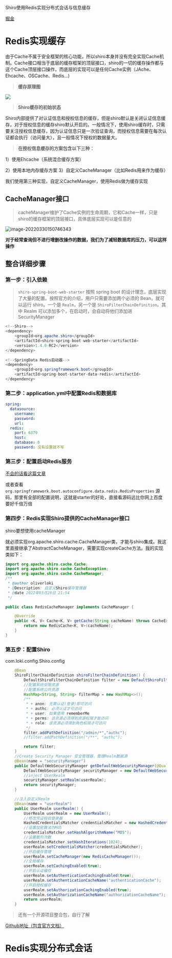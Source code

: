 Shiro使用Redis实现分布式会话与信息缓存

[掘金](https://juejin.cn/post/6844903894502342669#heading-5)



# Redis实现缓存

由于Cache不属于安全框架的核心功能，所以shiro本身并没有完全实现Cache机制。Cache接口相当于底层的缓存框架的顶层接口，shiro的一切的缓存操作都与这个Cache顶层接口操作，而底层的实现可以是任何Cache实例（JAche、Ehcache、OSCache、Redis...)



> **缓存原理图**

![](https://s2.loli.net/2022/03/29/dX64YpPDu3Vaf8e.png)

> **Shiro缓存的初始状态**

Shiro内部提供了对认证信息和授权信息的缓存，但是shiro默认是关闭认证信息缓存，对于授权信息的缓存shiro默认开启的。一般情况下，使用shiro缓存时，只需要关注授权信息缓存，因为认证信息只是一次验证查询，而授权信息需要在每次认证都会执行（访问量大），且一般情况下授权的数据量大。

> **在授权信息缓存的方案包含以下三种：**

1）使用Ehcache（系统混合缓存方案）

2）使用本地内存缓存方案
3）自定义CacheManager（比如Redis用来作为缓存）

我们使用第三种实现，自定义CacheManager，使用Redis做为缓存实现

## CacheManager接口

> cacheManager维护了Cache实例的生命周期，它和Cache一样，只是shiro的缓存框架的顶层接口，具体底层实现可以是任意的



![image-20220330150746343](https://s2.loli.net/2022/03/30/QVF5b8MIvADTjkO.png)





**对于经常查询但不进行增删改操作的数据，我们为了减轻数据库的压力，可以这样操作**

## 整合详细步骤

### **第一步：引入依赖**

> `shiro-spring-boot-web-starter` 按照 spring boot 的设计理念，底层实现了大量的配置。按照官方的介绍，用户只需要添加两个必须的 Bean，就可以运行 shiro。一个是 `Realm`，另一个是 `ShiroFilterChainDefinition`。其中 Realm 可以添加多个，在启动时，会自动将他们添加进 SecurityManager

```java
<!--Shiro-->
<dependency>
    <groupId>org.apache.shiro</groupId>
    <artifactId>shiro-spring-boot-web-starter</artifactId>
    <version>1.4.0-RC2</version>
</dependency>	 	
    
<!--SpringData Redis启动器-->
<dependency>
	<groupId>org.springframework.boot</groupId>
	<artifactId>spring-boot-starter-data-redis</artifactId>
</dependency>
```

### **第二步：application.yml中配置Redis和数据库**

```yaml
spring:
  datasource:
    username: 
    password: 
    url: 
  redis:
    port: 6379
    host: 
    database: 0
    password: 没有设置就不写
```

### **第三步：配置启动Redis服务**

[不会的话看这篇文章](https://blog.csdn.net/Night__breeze/article/details/123778708?spm=1001.2014.3001.5501)

或者查看`org.springframework.boot.autoconfigure.data.redis.RedisProperties` 源码，那里有全部的配置说明，这就是starter的好处，直接看源码远比你网上百度要好千倍万倍

### **第四步：Redis实现Shiro提供的CacheManager接口**

shiro要想使用cacheManager

就必须实现org.apache.shiro.cache.CacheManager类，才能与shiro集成。我这里直接继承了AbstractCacheManager，需要实现createCache方法。我的实现类如下：

```java
import org.apache.shiro.cache.Cache;
import org.apache.shiro.cache.CacheException;
import org.apache.shiro.cache.CacheManager;
/**
 * @author oliverloki
 * @Description: 自定义Shiro缓存管理器
 * @date 2022年03月28日 21:54
 */

public class RedisCacheManager implements CacheManager {

    @Override
    public <K, V> Cache<K, V> getCache(String cacheName) throws CacheException {
        return new RedisCache<K, V>(cacheName);
    }
}

```

### 第五步：配置Shiro





com.loki.config.Shiro.config

```java
	@Bean
    ShiroFilterChainDefinition shiroFilterChainDefinition() {
        DefaultShiroFilterChainDefinition filter = new DefaultShiroFilterChainDefinition();
        //配置系统受限资源
        //配置系统公共资源
        HashMap<String, String> filterMap = new HashMap<>();
        /**
         * + anon: 无需认证(登录)即可访问
         * + authc: 必须认证才可访问
         * + user: 如果使用 rememberMe
         * + perms: 该资源必须得到资源权限才能访问
         * + role: 该资源必须得到角色权限才可访问
         */
        filter.addPathDefinition("/admin/*","authc");
        //filter.addPathDefinition("/**", "authc");

        return filter;
    }
    //Create Security Manager 安全管理器，管理Realm数据源
    @Bean(name = "securityManager")
    public DefaultWebSecurityManager getDefaultWebSecurityManager(@Qualifier("userRealm") UserRealm userRealm) {
        DefaultWebSecurityManager securityManager = new DefaultWebSecurityManager();
        //inject UserRealm
        securityManager.setRealm(userRealm);
        return securityManager;
    }

    //注入自定义Realm
    @Bean(name = "userRealm")
    public UserRealm userRealm() {
        UserRealm userRealm = new UserRealm();
        //修改凭证校验登录器
        HashedCredentialsMatcher credentialsMatcher = new HashedCredentialsMatcher();
        //设置加密算法为Md5
        credentialsMatcher.setHashAlgorithmName("MD5");
        //设置散列次数
        credentialsMatcher.setHashIterations(1024);
        userRealm.setCredentialsMatcher(credentialsMatcher);
        //开启缓存管理
        userRealm.setCacheManager(new RedisCacheManager());
        //全局缓存
        userRealm.setCachingEnabled(true);
        //开启认证缓存
        userRealm.setAuthenticationCachingEnabled(true);
        userRealm.setAuthenticationCacheName("authenticationCache");
        //开启授权缓存
        userRealm.setAuthorizationCachingEnabled(true);
        userRealm.setAuthorizationCacheName("authorizationCacheName");
        return userRealm;
    }

```





> 还有一个开源项目整合包，自行了解

[Github地址（包含官方文档）](https://github.com/alexxiyang/shiro-redis/blob/master/docs/README.md#spring-boot-starter)





# Redis实现分布式会话































